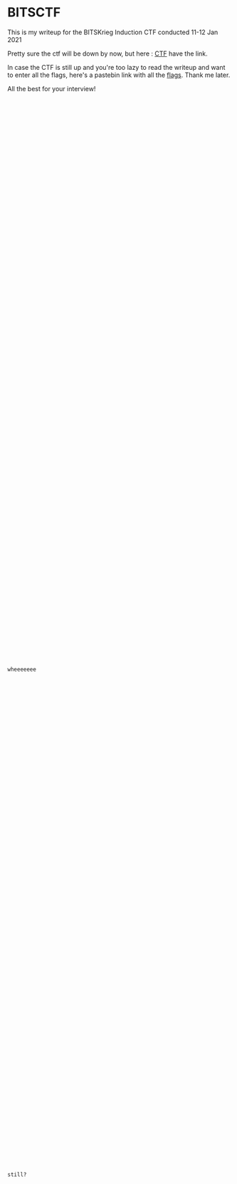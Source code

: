 # BITSCTF
This is my writeup for the BITSKrieg Induction CTF conducted 11-12 Jan 2021


Pretty sure the ctf will be down by now, but here : [CTF](https://ctf.bitskrieg.org/challenges) have the link.

In case the CTF is still up and you're too lazy to read the writeup and want to enter all the flags, here's a pastebin link with all the [flags](https://www.youtube.com/watch?v=oHg5SJYRHA0). Thank me later.

<!----getRekt---->

All the best for your interview!

```



























































































wheeeeeee




















































           



























still?














































































































































































































































.
```

Damn, ok here, have some more ctf [challenges](https://ufile.io/kvzfzcbh) made by me! (All involve steganography, cryptography and forensics tho. No rev, I hate rev.)
